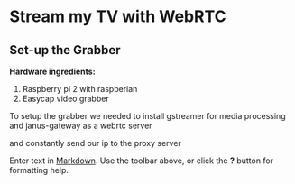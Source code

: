 # Stream my TV with WebRTC 



## Set-up the Grabber

**Hardware ingredients:**
 1. Raspberry pi 2 with raspberian
 2. Easycap video grabber
 
 
 To setup the grabber we needed to install gstreamer for media processing and janus-gateway as a webrtc server
 
 and constantly send our ip to the proxy server
 

Enter text in [Markdown](http://daringfireball.net/projects/markdown/). Use the toolbar above, or click the **?** button for formatting help.
